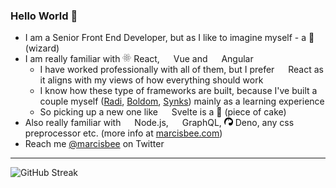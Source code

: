 ### Hello World 👋

- I am a Senior Front End Developer, but as I like to imagine myself - a 🧙 (wizard)
- I am really familiar with <img src="/react.svg" height="14px" width="14px"/> React, <img src="https://raw.githubusercontent.com/simple-icons/simple-icons/develop/icons/vue-dot-js.svg" height="14px" width="14px"/> Vue and <img src="https://raw.githubusercontent.com/simple-icons/simple-icons/develop/icons/angular.svg" height="14px" width="14px"/> Angular
  - I have worked professionally with all of them, but I prefer <img src="https://raw.githubusercontent.com/simple-icons/simple-icons/develop/icons/react.svg" height="14px" width="14px"/> React as it aligns with my views of how everything should work
  - I know how these type of frameworks are built, because I've built a couple myself ([Radi](https://radi.js.org), [Boldom](https://boldom.js.org), [Synks](https://github.com/Marcisbee/synks)) mainly as a learning experience
  - So picking up a new one like <img src="https://raw.githubusercontent.com/simple-icons/simple-icons/develop/icons/svelte.svg" height="14px" width="14px"/> Svelte is a 🍰 (piece of cake)
- Also really familiar with <img src="https://raw.githubusercontent.com/simple-icons/simple-icons/develop/icons/node-dot-js.svg" height="14px" width="14px"/> Node.js, <img src="https://raw.githubusercontent.com/simple-icons/simple-icons/develop/icons/graphql.svg" height="14px" width="14px"/> GraphQL, <img src="https://raw.githubusercontent.com/simple-icons/simple-icons/develop/icons/deno.svg" height="14px" width="14px"/> Deno, any css preprocessor etc. (more info at [marcisbee.com](https://marcisbee.com))
- Reach me [@marcisbee](https://twitter.com/marcisbee) on Twitter

---

![GitHub Streak](http://github-readme-streak-stats.herokuapp.com?user=Marcisbee&theme=great-gatsby&hide_border=true&date_format=j%2Fn%5B%2FY%5D&background=FFFFFF00#gh-dark-mode-only)
